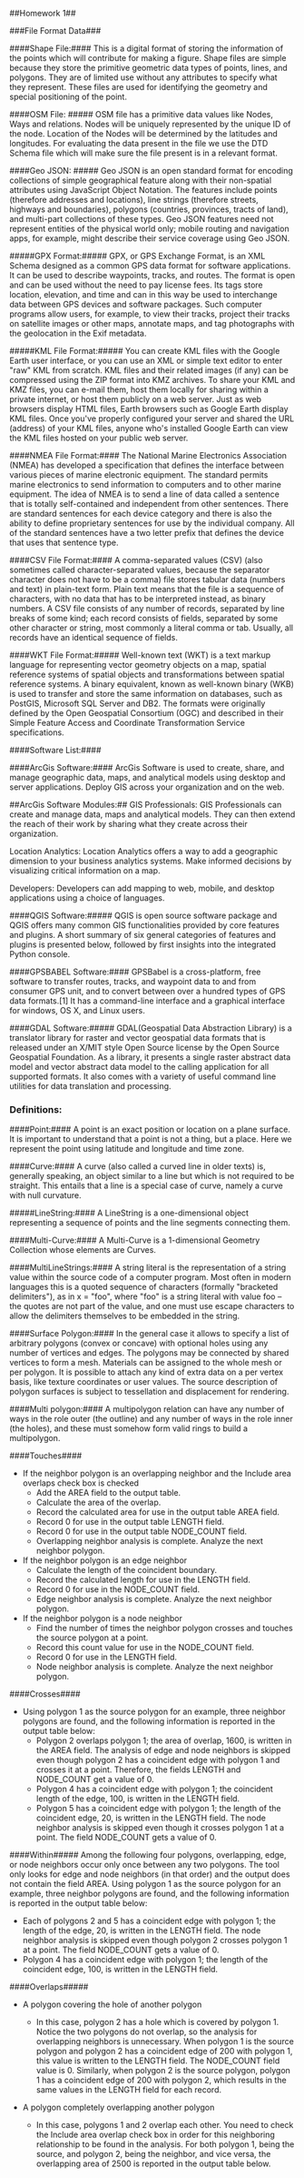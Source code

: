 ##Homework 1##

###File Format Data###

####Shape File:####
This is a digital format of storing the information of the points which will contribute for making a figure. Shape files are simple because they store the primitive geometric data types of points, lines, and polygons. They are of limited use without any attributes to specify what they represent. These files are used for identifying the geometry and special positioning of the point.

####OSM File: #####
OSM file has a primitive data values like Nodes, Ways and relations. Nodes will be uniquely represented by the unique ID of the node. Location of the Nodes will be determined by the latitudes and longitudes. For evaluating the data present in the file we use the DTD Schema file which will make sure the file present is in a relevant format.

####Geo JSON: #####
Geo JSON is an open standard format for encoding collections of simple geographical feature along with their non-spatial attributes using JavaScript Object Notation. The features include points (therefore addresses and locations), line strings (therefore streets, highways and boundaries), polygons (countries, provinces, tracts of land), and multi-part collections of these types. Geo JSON features need not represent entities of the physical world only; mobile routing and navigation apps, for example, might describe their service coverage using Geo JSON.


#####GPX Format:#####
GPX, or GPS Exchange Format, is an XML Schema designed as a common GPS data format for software applications. It can be used to describe waypoints, tracks, and routes. The format is open and can be used without the need to pay license fees. Its tags store location, elevation, and time and can in this way be used to interchange data between GPS devices and software packages. Such computer programs allow users, for example, to view their tracks, project their tracks on satellite images or other maps, annotate maps, and tag photographs with the geolocation in the Exif metadata.

#####KML File Format:#####
You can create KML files with the Google Earth user interface, or you can use an XML or simple text editor to enter "raw" KML from scratch. KML files and their related images (if any) can be compressed using the ZIP format into KMZ archives. To share your KML and KMZ files, you can e-mail them, host them locally for sharing within a private internet, or host them publicly on a web server. Just as web browsers display HTML files, Earth browsers such as Google Earth display KML files. Once you've properly configured your server and shared the URL (address) of your KML files, anyone who's installed Google Earth can view the KML files hosted on your public web server.

####NMEA File Format:####
The National Marine Electronics Association (NMEA) has developed a specification that defines the interface between various pieces of marine electronic equipment. The standard permits marine electronics to send information to computers and to other marine equipment. The idea of NMEA is to send a line of data called a sentence that is totally self-contained and independent from other sentences. There are standard sentences for each device category and there is also the ability to define proprietary sentences for use by the individual company. All of the standard sentences have a two letter prefix that defines the device that uses that sentence type.

####CSV File Format:####
A comma-separated values (CSV) (also sometimes called character-separated values, because the separator character does not have to be a comma) file stores tabular data (numbers and text) in plain-text form. Plain text means that the file is a sequence of characters, with no data that has to be interpreted instead, as binary numbers. A CSV file consists of any number of records, separated by line breaks of some kind; each record consists of fields, separated by some other character or string, most commonly a literal comma or tab. Usually, all records have an identical sequence of fields.

####WKT File Format:#####
Well-known text (WKT) is a text markup language for representing vector geometry objects on a map, spatial reference systems of spatial objects and transformations between spatial reference systems. A binary equivalent, known as well-known binary (WKB) is used to transfer and store the same information on databases, such as PostGIS, Microsoft SQL Server and DB2. The formats were originally defined by the Open Geospatial Consortium (OGC) and described in their Simple Feature Access and Coordinate Transformation Service specifications.

####Software List:####

####ArcGis Software:####
ArcGis Software is used to create, share, and manage geographic data, maps, and analytical models using desktop and server applications. Deploy GIS across your organization and on the web.

##ArcGis Software Modules:##
GIS Professionals: GIS Professionals can create and manage data, maps and analytical models. They can then extend the reach of their work by sharing what they create across their organization.

Location Analytics: Location Analytics offers a way to add a geographic dimension to your business analytics systems. Make informed decisions by visualizing critical information on a map.

Developers: Developers can add mapping to web, mobile, and desktop applications using a choice of languages.


####QGIS Software:#####
QGIS is open source software package and QGIS offers many common GIS functionalities provided by core features and plugins. A short summary of six general categories of features and plugins is presented below, followed by first insights into the integrated Python console.

####GPSBABEL Software:####
GPSBabel is a cross-platform, free software to transfer routes, tracks, and waypoint data to and from consumer GPS unit, and to convert between over a hundred types of GPS data formats.[1] It has a command-line interface and a graphical interface for windows, OS X, and Linux users.

####GDAL Software:#####
GDAL(Geospatial Data Abstraction Library) is a translator library for raster and vector geospatial data formats that is released under an X/MIT style Open Source license by the Open Source Geospatial Foundation. As a library, it presents a single raster abstract data model and vector abstract data model to the calling application for all supported formats. It also comes with a variety of useful command line utilities for data translation and processing.

### Definitions: ###

####Point:####
A point is an exact position or location on a plane surface. It is important to understand that a point is not a thing, but a place. Here we represent the point using latitude and longitude and time zone. 

####Curve:####
A curve (also called a curved line in older texts) is, generally speaking, an object similar to a line but which is not required to be straight. This entails that a line is a special case of curve, namely a curve with null curvature.

#####LineString:####
A LineString is a one-dimensional object representing a sequence of points and the line segments connecting them.

####Multi-Curve:####
A Multi-Curve is a 1-dimensional Geometry Collection whose elements are Curves. 

####MultiLineStrings:####
A string literal is the representation of a string value within the source code of a computer program. Most often in modern languages this is a quoted sequence of characters (formally "bracketed delimiters"), as in x = "foo", where "foo" is a string literal with value foo – the quotes are not part of the value, and one must use escape characters to allow the delimiters themselves to be embedded in the string.

####Surface Polygon:####
In the general case it allows to specify a list of arbitrary polygons (convex or concave) with optional holes using any number of vertices and edges. The polygons may be connected by shared vertices to form a mesh. Materials can be assigned to the whole mesh or per polygon. It is possible to attach any kind of extra data on a per vertex basis, like texture coordinates or user values. The source description of polygon surfaces is subject to tessellation and displacement for rendering.

####Multi polygon:####
A multipolygon relation can have any number of ways in the role outer (the outline) and any number of ways in the role inner (the holes), and these must somehow form valid rings to build a multipolygon.

####Touches####
- If the neighbor polygon is an overlapping neighbor and the Include area overlaps check box is checked
  - Add the AREA field to the output table.
  - Calculate the area of the overlap.
  - Record the calculated area for use in the output table AREA field.
  - Record 0 for use in the output table LENGTH field.
  - Record 0 for use in the output table NODE_COUNT field.
  - Overlapping neighbor analysis is complete. Analyze the next neighbor polygon.
- If the neighbor polygon is an edge neighbor
  - Calculate the length of the coincident boundary.
  - Record the calculated length for use in the LENGTH field.
  - Record 0 for use in the NODE_COUNT field.
  - Edge neighbor analysis is complete. Analyze the next neighbor polygon.
- If the neighbor polygon is a node neighbor
  - Find the number of times the neighbor polygon crosses and touches the source polygon at a point.
  - Record this count value for use in the NODE_COUNT field.
  - Record 0 for use in the LENGTH field.
  - Node neighbor analysis is complete. Analyze the next neighbor polygon.

####Crosses####
- Using polygon 1 as the source polygon for an example, three neighbor polygons are found, and the following information is reported in the output table below:
  - Polygon 2 overlaps polygon 1; the area of overlap, 1600, is written in the AREA field. The analysis of edge and node neighbors is skipped even though polygon 2 has a coincident edge with polygon 1 and crosses it at a point. Therefore, the fields LENGTH and NODE_COUNT get a value of 0.
  - Polygon 4 has a coincident edge with polygon 1; the coincident length of the edge, 100, is written in the LENGTH field.
  - Polygon 5 has a coincident edge with polygon 1; the length of the coincident edge, 20, is written in the LENGTH field. The node neighbor analysis is skipped even though it crosses polygon 1 at a point. The field NODE_COUNT gets a value of 0.

####Within#####
Among the following four polygons, overlapping, edge, or node neighbors occur only once between any two polygons. The tool only looks for edge and node neighbors (in that order) and the output does not contain the field AREA. Using polygon 1 as the source polygon for an example, three neighbor polygons are found, and the following information is reported in the output table below:
- Each of polygons 2 and 5 has a coincident edge with polygon 1; the length of the edge, 20, is written in the LENGTH field. The node neighbor analysis is skipped even though polygon 2 crosses polygon 1 at a point. The field NODE_COUNT gets a value of 0.
- Polygon 4 has a coincident edge with polygon 1; the length of the coincident edge, 100, is written in the LENGTH field.

####Overlaps#####
- A polygon covering the hole of another polygon
  - In this case, polygon 2 has a hole which is covered by polygon 1. Notice the two polygons do not overlap, so the analysis for overlapping neighbors is unnecessary. When polygon 1 is the source polygon and polygon 2 has a coincident edge of 200 with polygon 1, this value is written to the LENGTH field. The NODE_COUNT field value is 0. Similarly, when polygon 2 is the source polygon, polygon 1 has a coincident edge of 200 with polygon 2, which results in the same values in the LENGTH field for each record.

- A polygon completely overlapping another polygon
  - In this case, polygons 1 and 2 overlap each other. You need to check the Include area overlap check box in order for this neighboring relationship to be found in the analysis. For both polygon 1, being the source, and polygon 2, being the neighbor, and vice versa, the overlapping area of 2500 is reported in the output table below.
